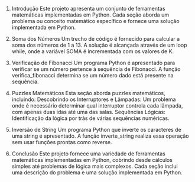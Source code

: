 1. Introdução
Este projeto apresenta um conjunto de ferramentas matemáticas implementadas em Python. Cada seção aborda um problema ou conceito matemático específico e fornece uma solução implementada em Python.

2. Soma dos Números
Um trecho de código é fornecido para calcular a soma dos números de 1 a 13. A solução é alcançada através de um loop while, onde a variável SOMA é incrementada com os valores de K.

3. Verificação de Fibonacci
Um programa Python é apresentado para verificar se um número pertence à sequência de Fibonacci. A função verifica_fibonacci determina se um número dado está presente na sequência.

4. Puzzles Matemáticos
Esta seção aborda puzzles matemáticos, incluindo:
Descobrindo os Interruptores e Lâmpadas: Um problema onde é necessário determinar qual interruptor controla cada lâmpada, com apenas duas idas até uma das salas.
Sequências Lógicas: Identificação da lógica por trás de várias sequências numéricas.

5. Inversão de String
Um programa Python que inverte os caracteres de uma string é apresentado. A função inverte_string realiza essa operação sem usar funções prontas como reverse.

6. Conclusão
Este projeto fornece uma variedade de ferramentas matemáticas implementadas em Python, cobrindo desde cálculos simples até problemas de lógica mais complexos. Cada seção inclui uma descrição do problema e uma solução implementada em Python.
